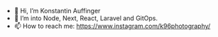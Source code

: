 - 👋 Hi, I’m Konstantin Auffinger
- 👀 I’m into Node, Next, React, Laravel and GitOps.
- 📫 How to reach me: https://www.instagram.com/k96photography/

